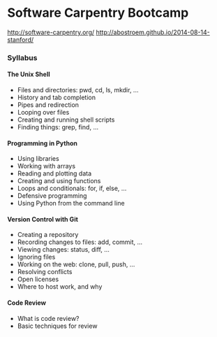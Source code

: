 # Software Carpentry Bootcamp
http://software-carpentry.org/
http://abostroem.github.io/2014-08-14-stanford/

### Syllabus

#### The Unix Shell
- Files and directories: pwd, cd, ls, mkdir, ...
- History and tab completion
- Pipes and redirection
- Looping over files
- Creating and running shell scripts
- Finding things: grep, find, ...

#### Programming in Python
- Using libraries
- Working with arrays
- Reading and plotting data
- Creating and using functions
- Loops and conditionals: for, if, else, ...
- Defensive programming
- Using Python from the command line

#### Version Control with Git
- Creating a repository
- Recording changes to files: add, commit, ...
- Viewing changes: status, diff, ...
- Ignoring files
- Working on the web: clone, pull, push, ...
- Resolving conflicts
- Open licenses
- Where to host work, and why

#### Code Review
- What is code review?
- Basic techniques for review
